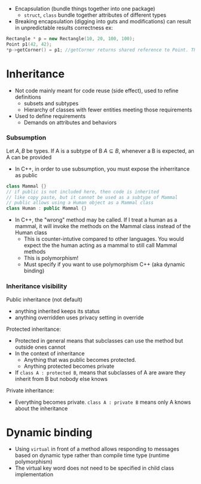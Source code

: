 - Encapsulation (bundle things together into one package)
	- `struct`, `class` bundle together attributes of different types
- Breaking encapsulation (digging into guts and modifications) can result in unpredictable results correctness
ex: 
```c++
Rectangle * p = new Rectangle(10, 20, 100, 100);
Point p1(42, 42);
*p->getCorner() = p1; //getCorner returns shared reference to Point. This results in you being able to change the address pointed to
```

# Inheritance
- Not code mainly meant for code reuse (side effect), used to refine definitions 
	- subsets and subtypes
	- Hierarchy of classes with fewer entities meeting those requirements
- Used to define requirements
	- Demands on attributes and behaviors

### Subsumption
Let $A, B$ be types. If A is a subtype of B $A \subseteq B$, whenever a B is expected, an A can be provided
- In C++, in order to use subsumption, you must expose the inherritance as public
```c++
class Mammal {}
// if public is not included here, then code is inherited
// like copy paste, but it cannot be used as a subtype of Mammal
// public allows using a Human object as a Mammal class
class Human : public Mammal {} 
```

- In C++, the "wrong" method may be called. If I treat a human as a mammal, it will invoke the methods on the Mammal class instead of the Human class
	- This is counter-intutive compared to other languages. You would expect the the human acting as a mammal to still call Mammal methods
	- This is polymorphism!
	- Must specify if you want to use polymorphism C++  (aka dynamic binding)

### Inheritance visibility
Public inheritance (not default)
- anything inherited keeps its status
- anything overridden uses privacy setting in override

Protected inheritance: 
- Protected in general means that subclasses can use the method but outside ones cannot
- In the context of inheritance
	- Anything that was public becomes protected.
	- Anything protected becomes private
- If `class A : protected B`, means that subclasses of A are aware they inherit from B but nobody else knows

Private inheritance:
- Everything becomes private. `class A : private B` means only A knows about the inheritance

# Dynamic binding
- Using `virtual` in front of a method allows responding to messages based on dynamic type rather than compile time type (runtime polymorphism)
- The virtual key word does not need to be specified in child class implementation